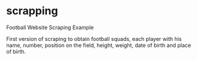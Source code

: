# scrapping
 Football Website Scraping Example 

 First version of scraping to obtain football squads, each player with his name, number, position on the field, height, weight, date of birth and  place of birth. 
